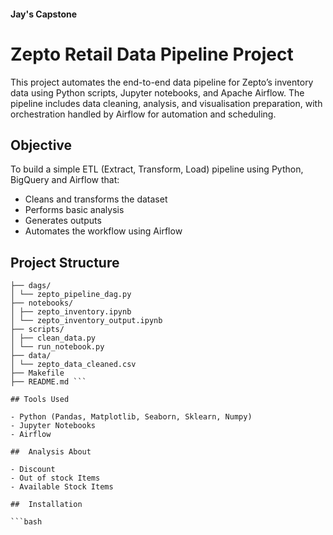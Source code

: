 ####         Jay's Capstone

# Zepto Retail Data Pipeline Project

This project automates the end-to-end data pipeline for Zepto’s inventory data using Python scripts, Jupyter notebooks, and Apache Airflow. The pipeline includes data cleaning, analysis, and visualisation preparation, with orchestration handled by Airflow for automation and scheduling.

##  Objective

To build a simple ETL (Extract, Transform, Load) pipeline using Python, BigQuery and Airflow that:
- Cleans and transforms the dataset
- Performs basic analysis
- Generates outputs
- Automates the workflow using Airflow

## Project Structure
``` zepto_pipeline_project/
├── dags/
│ └── zepto_pipeline_dag.py
├── notebooks/
│ ├── zepto_inventory.ipynb
│ └── zepto_inventory_output.ipynb
├── scripts/
│ ├── clean_data.py
│ └── run_notebook.py
├── data/
│ └── zepto_data_cleaned.csv
├── Makefile
├── README.md ``` 

## Tools Used

- Python (Pandas, Matplotlib, Seaborn, Sklearn, Numpy)
- Jupyter Notebooks
- Airflow

##  Analysis About

- Discount 
- Out of stock Items
- Available Stock Items

##  Installation

```bash


